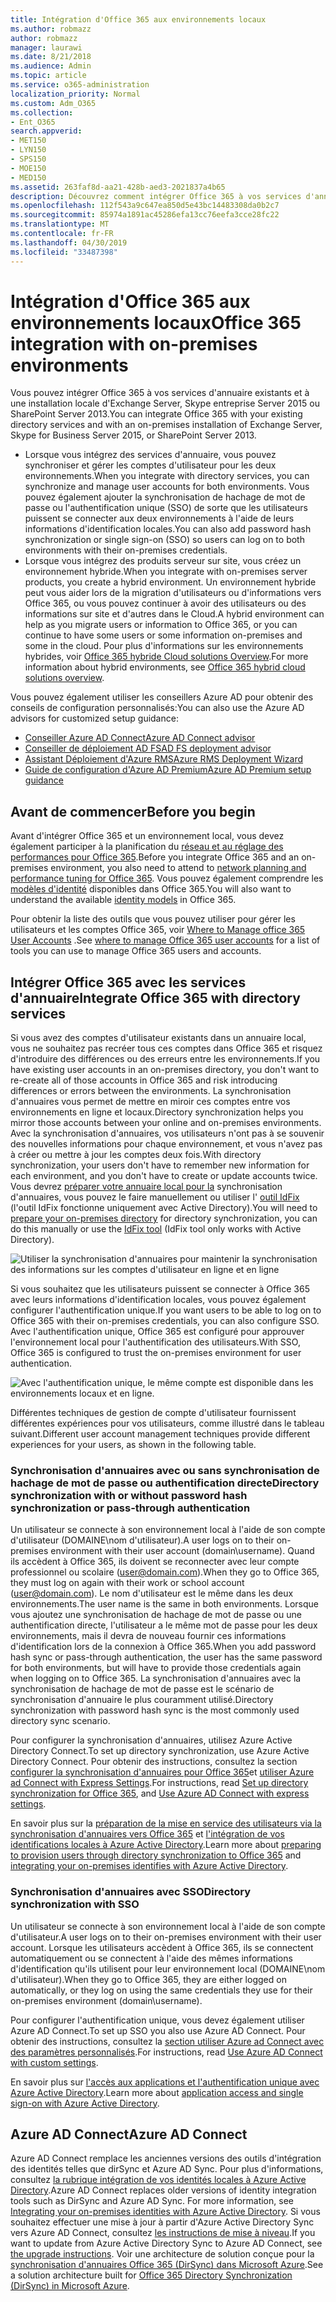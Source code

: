 ```yaml
---
title: Intégration d'Office 365 aux environnements locaux
ms.author: robmazz
author: robmazz
manager: laurawi
ms.date: 8/21/2018
ms.audience: Admin
ms.topic: article
ms.service: o365-administration
localization_priority: Normal
ms.custom: Adm_O365
ms.collection:
- Ent_O365
search.appverid:
- MET150
- LYN150
- SPS150
- MOE150
- MED150
ms.assetid: 263faf8d-aa21-428b-aed3-2021837a4b65
description: Découvrez comment intégrer Office 365 à vos services d'annuaire existants.
ms.openlocfilehash: 112f543a9c647ea850d5e43bc14483308da0b2c7
ms.sourcegitcommit: 85974a1891ac45286efa13cc76eefa3cce28fc22
ms.translationtype: MT
ms.contentlocale: fr-FR
ms.lasthandoff: 04/30/2019
ms.locfileid: "33487398"
---
```

# <a name="office-365-integration-with-on-premises-environments"></a><span data-ttu-id="c38ee-103">Intégration d'Office 365 aux environnements locaux</span><span class="sxs-lookup"><span data-stu-id="c38ee-103">Office 365 integration with on-premises environments</span></span>

<span data-ttu-id="c38ee-104">Vous pouvez intégrer Office 365 à vos services d'annuaire existants et à une installation locale d'Exchange Server, Skype entreprise Server 2015 ou SharePoint Server 2013.</span><span class="sxs-lookup"><span data-stu-id="c38ee-104">You can integrate Office 365 with your existing directory services and with an on-premises installation of Exchange Server, Skype for Business Server 2015, or SharePoint Server 2013.</span></span>
  
 - <span data-ttu-id="c38ee-105">Lorsque vous intégrez des services d'annuaire, vous pouvez synchroniser et gérer les comptes d'utilisateur pour les deux environnements.</span><span class="sxs-lookup"><span data-stu-id="c38ee-105">When you integrate with directory services, you can synchronize and manage user accounts for both environments.</span></span> <span data-ttu-id="c38ee-106">Vous pouvez également ajouter la synchronisation de hachage de mot de passe ou l'authentification unique (SSO) de sorte que les utilisateurs puissent se connecter aux deux environnements à l'aide de leurs informations d'identification locales.</span><span class="sxs-lookup"><span data-stu-id="c38ee-106">You can also add password hash synchronization or single sign-on (SSO) so users can log on to both environments with their on-premises credentials.</span></span>
 - <span data-ttu-id="c38ee-107">Lorsque vous intégrez des produits serveur sur site, vous créez un environnement hybride.</span><span class="sxs-lookup"><span data-stu-id="c38ee-107">When you integrate with on-premises server products, you create a hybrid environment.</span></span> <span data-ttu-id="c38ee-108">Un environnement hybride peut vous aider lors de la migration d'utilisateurs ou d'informations vers Office 365, ou vous pouvez continuer à avoir des utilisateurs ou des informations sur site et d'autres dans le Cloud.</span><span class="sxs-lookup"><span data-stu-id="c38ee-108">A hybrid environment can help as you migrate users or information to Office 365, or you can continue to have some users or some information on-premises and some in the cloud.</span></span> <span data-ttu-id="c38ee-109">Pour plus d'informations sur les environnements hybrides, voir [Office 365 hybride Cloud solutions Overview](https://support.office.com/article/59616fab-acdb-40e9-b414-cf0c965c80b7).</span><span class="sxs-lookup"><span data-stu-id="c38ee-109">For more information about hybrid environments, see [Office 365 hybrid cloud solutions overview](https://support.office.com/article/59616fab-acdb-40e9-b414-cf0c965c80b7).</span></span>

<span data-ttu-id="c38ee-110">Vous pouvez également utiliser les conseillers Azure AD pour obtenir des conseils de configuration personnalisés:</span><span class="sxs-lookup"><span data-stu-id="c38ee-110">You can also use the Azure AD advisors for customized setup guidance:</span></span>
- [<span data-ttu-id="c38ee-111">Conseiller Azure AD Connect</span><span class="sxs-lookup"><span data-stu-id="c38ee-111">Azure AD Connect advisor</span></span>](https://aka.ms/aadconnectpwsync)
- [<span data-ttu-id="c38ee-112">Conseiller de déploiement AD FS</span><span class="sxs-lookup"><span data-stu-id="c38ee-112">AD FS deployment advisor</span></span>](https://aka.ms/adfsguidance)
- [<span data-ttu-id="c38ee-113">Assistant Déploiement d'Azure RMS</span><span class="sxs-lookup"><span data-stu-id="c38ee-113">Azure RMS Deployment Wizard</span></span>](https://aka.ms/azuremsguidance)
- [<span data-ttu-id="c38ee-114">Guide de configuration d'Azure AD Premium</span><span class="sxs-lookup"><span data-stu-id="c38ee-114">Azure AD Premium setup guidance</span></span>](https://aka.ms/aadpguidance)
   
## <a name="before-you-begin"></a><span data-ttu-id="c38ee-115">Avant de commencer</span><span class="sxs-lookup"><span data-stu-id="c38ee-115">Before you begin</span></span>
<span data-ttu-id="c38ee-116">Avant d'intégrer Office 365 et un environnement local, vous devez également participer à la planification du [réseau et au réglage des performances pour Office 365](network-planning-and-performance.md).</span><span class="sxs-lookup"><span data-stu-id="c38ee-116">Before you integrate Office 365 and an on-premises environment, you also need to attend to [network planning and performance tuning for Office 365](network-planning-and-performance.md).</span></span> <span data-ttu-id="c38ee-117">Vous pouvez également comprendre les [modèles d'identité](about-office-365-identity.md) disponibles dans Office 365.</span><span class="sxs-lookup"><span data-stu-id="c38ee-117">You will also want to understand the available [identity models](about-office-365-identity.md) in Office 365.</span></span> 

<span data-ttu-id="c38ee-118">Pour obtenir la liste des outils que vous pouvez utiliser pour gérer les utilisateurs et les comptes Office 365, voir [Where to Manage office 365 User Accounts](manage-office-365-accounts.md) .</span><span class="sxs-lookup"><span data-stu-id="c38ee-118">See [where to manage Office 365 user accounts](manage-office-365-accounts.md) for a list of tools you can use to manage Office 365 users and accounts.</span></span> 
  
## <a name="integrate-office-365-with-directory-services"></a><span data-ttu-id="c38ee-119">Intégrer Office 365 avec les services d'annuaire</span><span class="sxs-lookup"><span data-stu-id="c38ee-119">Integrate Office 365 with directory services</span></span>
<span data-ttu-id="c38ee-120">Si vous avez des comptes d'utilisateur existants dans un annuaire local, vous ne souhaitez pas recréer tous ces comptes dans Office 365 et risquez d'introduire des différences ou des erreurs entre les environnements.</span><span class="sxs-lookup"><span data-stu-id="c38ee-120">If you have existing user accounts in an on-premises directory, you don't want to re-create all of those accounts in Office 365 and risk introducing differences or errors between the environments.</span></span> <span data-ttu-id="c38ee-121">La synchronisation d'annuaires vous permet de mettre en miroir ces comptes entre vos environnements en ligne et locaux.</span><span class="sxs-lookup"><span data-stu-id="c38ee-121">Directory synchronization helps you mirror those accounts between your online and on-premises environments.</span></span> <span data-ttu-id="c38ee-122">Avec la synchronisation d'annuaires, vos utilisateurs n'ont pas à se souvenir des nouvelles informations pour chaque environnement, et vous n'avez pas à créer ou mettre à jour les comptes deux fois.</span><span class="sxs-lookup"><span data-stu-id="c38ee-122">With directory synchronization, your users don't have to remember new information for each environment, and you don't have to create or update accounts twice.</span></span> <span data-ttu-id="c38ee-123">Vous devrez [préparer votre annuaire local pour la](prepare-for-directory-synchronization.md) synchronisation d'annuaires, vous pouvez le faire manuellement ou utiliser l' [outil IdFix](install-and-run-idfix.md) (l'outil IdFix fonctionne uniquement avec Active Directory).</span><span class="sxs-lookup"><span data-stu-id="c38ee-123">You will need to [prepare your on-premises directory](prepare-for-directory-synchronization.md) for directory synchronization, you can do this manually or use the [IdFix tool](install-and-run-idfix.md) (IdFix tool only works with Active Directory).</span></span> 
  
![Utiliser la synchronisation d'annuaires pour maintenir la synchronisation des informations sur les comptes d'utilisateur en ligne et en ligne](media/a64af0d0-9be6-46b1-8727-277e683abf5e.png)
  
<span data-ttu-id="c38ee-125">Si vous souhaitez que les utilisateurs puissent se connecter à Office 365 avec leurs informations d'identification locales, vous pouvez également configurer l'authentification unique.</span><span class="sxs-lookup"><span data-stu-id="c38ee-125">If you want users to be able to log on to Office 365 with their on-premises credentials, you can also configure SSO.</span></span> <span data-ttu-id="c38ee-126">Avec l'authentification unique, Office 365 est configuré pour approuver l'environnement local pour l'authentification des utilisateurs.</span><span class="sxs-lookup"><span data-stu-id="c38ee-126">With SSO, Office 365 is configured to trust the on-premises environment for user authentication.</span></span>
  
![Avec l'authentification unique, le même compte est disponible dans les environnements locaux et en ligne.](media/d76235f2-8a53-405e-b8ef-dfa4cfc208b8.png)
  
<span data-ttu-id="c38ee-128">Différentes techniques de gestion de compte d'utilisateur fournissent différentes expériences pour vos utilisateurs, comme illustré dans le tableau suivant.</span><span class="sxs-lookup"><span data-stu-id="c38ee-128">Different user account management techniques provide different experiences for your users, as shown in the following table.</span></span>
 
### <a name="directory-synchronization-with-or-without-password-hash-synchronization-or-pass-through-authentication"></a><span data-ttu-id="c38ee-129">**Synchronisation d'annuaires avec ou sans synchronisation de hachage de mot de passe ou authentification directe**</span><span class="sxs-lookup"><span data-stu-id="c38ee-129">**Directory synchronization with or without password hash synchronization or pass-through authentication**</span></span>
<span data-ttu-id="c38ee-130">Un utilisateur se connecte à son environnement local à l'aide de son compte d'utilisateur (DOMAINE\nom d'utilisateur).</span><span class="sxs-lookup"><span data-stu-id="c38ee-130">A user logs on to their on-premises environment with their user account (domain\username).</span></span> <span data-ttu-id="c38ee-131">Quand ils accèdent à Office 365, ils doivent se reconnecter avec leur compte professionnel ou scolaire (user@domain.com).</span><span class="sxs-lookup"><span data-stu-id="c38ee-131">When they go to Office 365, they must log on again with their work or school account (user@domain.com).</span></span> <span data-ttu-id="c38ee-132">Le nom d'utilisateur est le même dans les deux environnements.</span><span class="sxs-lookup"><span data-stu-id="c38ee-132">The user name is the same in both environments.</span></span> <span data-ttu-id="c38ee-133">Lorsque vous ajoutez une synchronisation de hachage de mot de passe ou une authentification directe, l'utilisateur a le même mot de passe pour les deux environnements, mais il devra de nouveau fournir ces informations d'identification lors de la connexion à Office 365.</span><span class="sxs-lookup"><span data-stu-id="c38ee-133">When you add password hash sync or pass-through authentication, the user has the same password for both environments, but will have to provide those credentials again when logging on to Office 365.</span></span> <span data-ttu-id="c38ee-134">La synchronisation d'annuaires avec la synchronisation de hachage de mot de passe est le scénario de synchronisation d'annuaire le plus couramment utilisé.</span><span class="sxs-lookup"><span data-stu-id="c38ee-134">Directory synchronization with password hash sync is the most commonly used directory sync scenario.</span></span>

<span data-ttu-id="c38ee-135">Pour configurer la synchronisation d'annuaires, utilisez Azure Active Directory Connect.</span><span class="sxs-lookup"><span data-stu-id="c38ee-135">To set up directory synchronization, use Azure Active Directory Connect.</span></span> <span data-ttu-id="c38ee-136">Pour obtenir des instructions, consultez la section [configurer la synchronisation d'annuaires pour Office 365](set-up-directory-synchronization.md)et [utiliser Azure ad Connect with Express Settings](https://go.microsoft.com/fwlink/p/?LinkId=698537).</span><span class="sxs-lookup"><span data-stu-id="c38ee-136">For instructions, read [Set up directory synchronization for Office 365](set-up-directory-synchronization.md), and [Use Azure AD Connect with express settings](https://go.microsoft.com/fwlink/p/?LinkId=698537).</span></span>

<span data-ttu-id="c38ee-137">En savoir plus sur la [préparation de la mise en service des utilisateurs via la synchronisation d'annuaires vers Office 365](prepare-for-directory-synchronization.md) et [l'intégration de vos identifications locales à Azure Active Directory](https://go.microsoft.com/fwlink/?LinkId=518101).</span><span class="sxs-lookup"><span data-stu-id="c38ee-137">Learn more about [preparing to provision users through directory synchronization to Office 365](prepare-for-directory-synchronization.md) and [integrating your on-premises identifies with Azure Active Directory](https://go.microsoft.com/fwlink/?LinkId=518101).</span></span>

### <a name="directory-synchronization-with-sso"></a><span data-ttu-id="c38ee-138">**Synchronisation d'annuaires avec SSO**</span><span class="sxs-lookup"><span data-stu-id="c38ee-138">**Directory synchronization with SSO**</span></span>
<span data-ttu-id="c38ee-139">Un utilisateur se connecte à son environnement local à l'aide de son compte d'utilisateur.</span><span class="sxs-lookup"><span data-stu-id="c38ee-139">A user logs on to their on-premises environment with their user account.</span></span> <span data-ttu-id="c38ee-140">Lorsque les utilisateurs accèdent à Office 365, ils se connectent automatiquement ou se connectent à l'aide des mêmes informations d'identification qu'ils utilisent pour leur environnement local (DOMAINE\nom d'utilisateur).</span><span class="sxs-lookup"><span data-stu-id="c38ee-140">When they go to Office 365, they are either logged on automatically, or they log on using the same credentials they use for their on-premises environment (domain\username).</span></span>

<span data-ttu-id="c38ee-141">Pour configurer l'authentification unique, vous devez également utiliser Azure AD Connect.</span><span class="sxs-lookup"><span data-stu-id="c38ee-141">To set up SSO you also use Azure AD Connect.</span></span> <span data-ttu-id="c38ee-142">Pour obtenir des instructions, consultez la [section utiliser Azure ad Connect avec des paramètres personnalisés](https://go.microsoft.com/fwlink/p/?LinkID=698430).</span><span class="sxs-lookup"><span data-stu-id="c38ee-142">For instructions, read [Use Azure AD Connect with custom settings](https://go.microsoft.com/fwlink/p/?LinkID=698430).</span></span>

<span data-ttu-id="c38ee-143">En savoir plus sur [l'accès aux applications et l'authentification unique avec Azure Active Directory](https://go.microsoft.com/fwlink/p/?LinkId=698604).</span><span class="sxs-lookup"><span data-stu-id="c38ee-143">Learn more about [application access and single sign-on with Azure Active Directory](https://go.microsoft.com/fwlink/p/?LinkId=698604).</span></span>

## <a name="azure-ad-connect"></a><span data-ttu-id="c38ee-144">Azure AD Connect</span><span class="sxs-lookup"><span data-stu-id="c38ee-144">Azure AD Connect</span></span>
<span data-ttu-id="c38ee-145">Azure AD Connect remplace les anciennes versions des outils d'intégration des identités telles que dirSync et Azure AD Sync. Pour plus d'informations, consultez [la rubrique intégration de vos identités locales à Azure Active Directory](https://go.microsoft.com/fwlink/p/?LinkId=527969).</span><span class="sxs-lookup"><span data-stu-id="c38ee-145">Azure AD Connect replaces older versions of identity integration tools such as DirSync and Azure AD Sync. For more information, see [Integrating your on-premises identities with Azure Active Directory](https://go.microsoft.com/fwlink/p/?LinkId=527969).</span></span> <span data-ttu-id="c38ee-146">Si vous souhaitez effectuer une mise à jour à partir d'Azure Active Directory Sync vers Azure AD Connect, consultez [les instructions de mise à niveau](https://go.microsoft.com/fwlink/p/?LinkId=733240).</span><span class="sxs-lookup"><span data-stu-id="c38ee-146">If you want to update from Azure Active Directory Sync to Azure AD Connect, see [the upgrade instructions](https://go.microsoft.com/fwlink/p/?LinkId=733240).</span></span> <span data-ttu-id="c38ee-147">Voir une architecture de solution conçue pour la [synchronisation d'annuaires Office 365 (DirSync) dans Microsoft Azure](https://go.microsoft.com/fwlink/?LinkId=517887).</span><span class="sxs-lookup"><span data-stu-id="c38ee-147">See a solution architecture built for [Office 365 Directory Synchronization (DirSync) in Microsoft Azure](https://go.microsoft.com/fwlink/?LinkId=517887).</span></span>